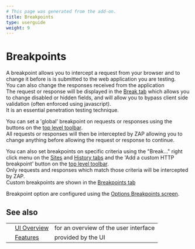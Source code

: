 ```yaml
---
# This page was generated from the add-on.
title: Breakpoints
type: userguide
weight: 9
---
```


# Breakpoints

A breakpoint allows you to intercept a request from your browser and to change it before
is is submitted to the web application you are testing.  
You can also change the responses received from the application  
The request or response will be displayed in the [Break tab](/docs/desktop/ui/tabs/break/)
which allows you to change disabled or hidden fields, and will allow you to bypass
client side validation (often enforced using javascript).  
It is an essential penetration testing technique.

You can set a 'global' breakpoint on requests or responses using the buttons on the
[top level toolbar](/docs/desktop/ui/tltoolbar/).  
All requests or responses will then be intercepted by ZAP allowing you to change anything before
allowing the request or response to continue.

You can also set breakpoints on specific criteria using the "Break..." right click menu on the
[Sites](/docs/desktop/ui/tabs/sites/) and [History tabs](/docs/desktop/ui/tabs/history/)
and the 'Add a custom HTTP breakpoint' button on the [top level toolbar](/docs/desktop/ui/tltoolbar/).  
Only requests and responses which match those criteria will be intercepted by ZAP.  
Custom breakpoints are shown in the [Breakpoints tab](/docs/desktop/ui/tabs/breakpoints/)

Breakpoint option are configured using the
[Options Breakpoints screen](/docs/desktop/ui/dialogs/options/breakpoints/).  

## See also

|   |                                           |                                       |
|---|-------------------------------------------|---------------------------------------|
|   | [UI Overview](/docs/desktop/ui/)          | for an overview of the user interface |
|   | [Features](/docs/desktop/start/features/) | provided by the UI                    |
